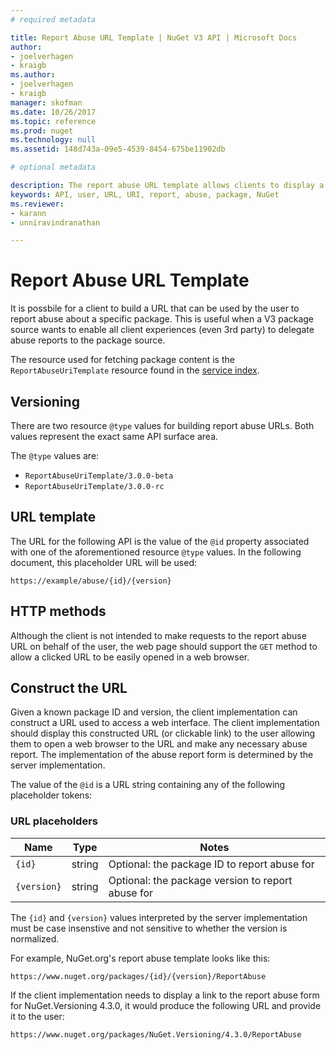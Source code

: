 ```yaml
---
# required metadata 

title: Report Abuse URL Template | NuGet V3 API | Microsoft Docs
author:
- joelverhagen
- kraigb
ms.author:
- joelverhagen
- kraigb
manager: skofman
ms.date: 10/26/2017
ms.topic: reference
ms.prod: nuget
ms.technology: null
ms.assetid: 148d743a-09e5-4539-8454-675be11902db

# optional metadata

description: The report abuse URL template allows clients to display a report abuse link in their UI.
keywords: API, user, URL, URI, report, abuse, package, NuGet
ms.reviewer:
- karann
- unniravindranathan

---
```


# Report Abuse URL Template

It is possbile for a client to build a URL that can be used by the user to report abuse about a specific package. This
is useful when a V3 package source wants to enable all client experiences (even 3rd party) to delegate abuse reports to
the package source.

The resource used for fetching package content is the `ReportAbuseUriTemplate` resource found in the
[service index](service-index.md).

## Versioning

There are two resource `@type` values for building report abuse URLs. Both values represent the exact same API surface
area.

The `@type` values are:

 - `ReportAbuseUriTemplate/3.0.0-beta`
 - `ReportAbuseUriTemplate/3.0.0-rc`

## URL template

The URL for the following API is the value of the `@id` property associated with one of the aforementioned
resource `@type` values. In the following document, this placeholder URL will be used:

```
https://example/abuse/{id}/{version}
```

## HTTP methods

Although the client is not intended to make requests to the report abuse URL on behalf of the user, the web page
should support the `GET` method to allow a clicked URL to be easily opened in a web browser.

## Construct the URL

Given a known package ID and version, the client implementation can construct a URL used to access a web interface. The
client implementation should display this constructed URL (or clickable link) to the user allowing them to open a web
browser to the URL and make any necessary abuse report. The implementation of the abuse report form is determined by
the server implementation.

The value of the `@id` is a URL string containing any of the following placeholder tokens:

### URL placeholders

Name        | Type    | Notes
----------- | ------- | -----
`{id}`      | string  | Optional: the package ID to report abuse for
`{version}` | string  | Optional: the package version to report abuse for

The `{id}` and `{version}` values interpreted by the server implementation must be case insenstive and not sensitive to
whether the version is normalized.

For example, NuGet.org's report abuse template looks like this:

```
https://www.nuget.org/packages/{id}/{version}/ReportAbuse
```

If the client implementation needs to display a link to the report abuse form for NuGet.Versioning 4.3.0, it would
produce the following URL and provide it to the user:

```
https://www.nuget.org/packages/NuGet.Versioning/4.3.0/ReportAbuse
```